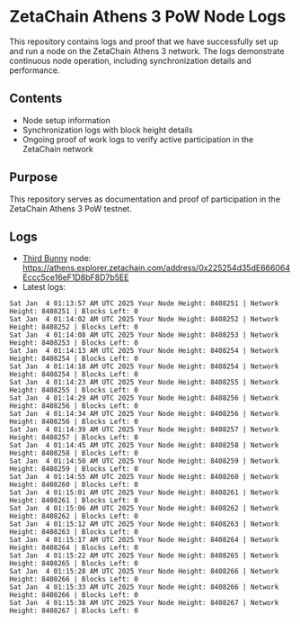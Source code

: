 # ZetaChain Athens 3 PoW Node Logs
This repository contains logs and proof that we have successfully set up and run a node on the ZetaChain Athens 3 network. The logs demonstrate continuous node operation, including synchronization details and performance.

## Contents
- Node setup information
- Synchronization logs with block height details
- Ongoing proof of work logs to verify active participation in the ZetaChain network

## Purpose
This repository serves as documentation and proof of participation in the ZetaChain Athens 3 PoW testnet.

## Logs

- [Third Bunny](https://thirdbunny.xyz/) node: https://athens.explorer.zetachain.com/address/0x225254d35dE666064Eccc5ce16eF1D8bF8D7b5EE
- Latest logs:
```
Sat Jan  4 01:13:57 AM UTC 2025 Your Node Height: 8408251 | Network Height: 8408251 | Blocks Left: 0
Sat Jan  4 01:14:02 AM UTC 2025 Your Node Height: 8408252 | Network Height: 8408252 | Blocks Left: 0
Sat Jan  4 01:14:08 AM UTC 2025 Your Node Height: 8408253 | Network Height: 8408253 | Blocks Left: 0
Sat Jan  4 01:14:13 AM UTC 2025 Your Node Height: 8408254 | Network Height: 8408254 | Blocks Left: 0
Sat Jan  4 01:14:18 AM UTC 2025 Your Node Height: 8408254 | Network Height: 8408254 | Blocks Left: 0
Sat Jan  4 01:14:23 AM UTC 2025 Your Node Height: 8408255 | Network Height: 8408255 | Blocks Left: 0
Sat Jan  4 01:14:29 AM UTC 2025 Your Node Height: 8408256 | Network Height: 8408256 | Blocks Left: 0
Sat Jan  4 01:14:34 AM UTC 2025 Your Node Height: 8408256 | Network Height: 8408256 | Blocks Left: 0
Sat Jan  4 01:14:39 AM UTC 2025 Your Node Height: 8408257 | Network Height: 8408257 | Blocks Left: 0
Sat Jan  4 01:14:45 AM UTC 2025 Your Node Height: 8408258 | Network Height: 8408258 | Blocks Left: 0
Sat Jan  4 01:14:50 AM UTC 2025 Your Node Height: 8408259 | Network Height: 8408259 | Blocks Left: 0
Sat Jan  4 01:14:55 AM UTC 2025 Your Node Height: 8408260 | Network Height: 8408260 | Blocks Left: 0
Sat Jan  4 01:15:01 AM UTC 2025 Your Node Height: 8408261 | Network Height: 8408261 | Blocks Left: 0
Sat Jan  4 01:15:06 AM UTC 2025 Your Node Height: 8408262 | Network Height: 8408262 | Blocks Left: 0
Sat Jan  4 01:15:12 AM UTC 2025 Your Node Height: 8408263 | Network Height: 8408263 | Blocks Left: 0
Sat Jan  4 01:15:17 AM UTC 2025 Your Node Height: 8408264 | Network Height: 8408264 | Blocks Left: 0
Sat Jan  4 01:15:22 AM UTC 2025 Your Node Height: 8408265 | Network Height: 8408265 | Blocks Left: 0
Sat Jan  4 01:15:28 AM UTC 2025 Your Node Height: 8408266 | Network Height: 8408266 | Blocks Left: 0
Sat Jan  4 01:15:33 AM UTC 2025 Your Node Height: 8408266 | Network Height: 8408266 | Blocks Left: 0
Sat Jan  4 01:15:38 AM UTC 2025 Your Node Height: 8408267 | Network Height: 8408267 | Blocks Left: 0
```
